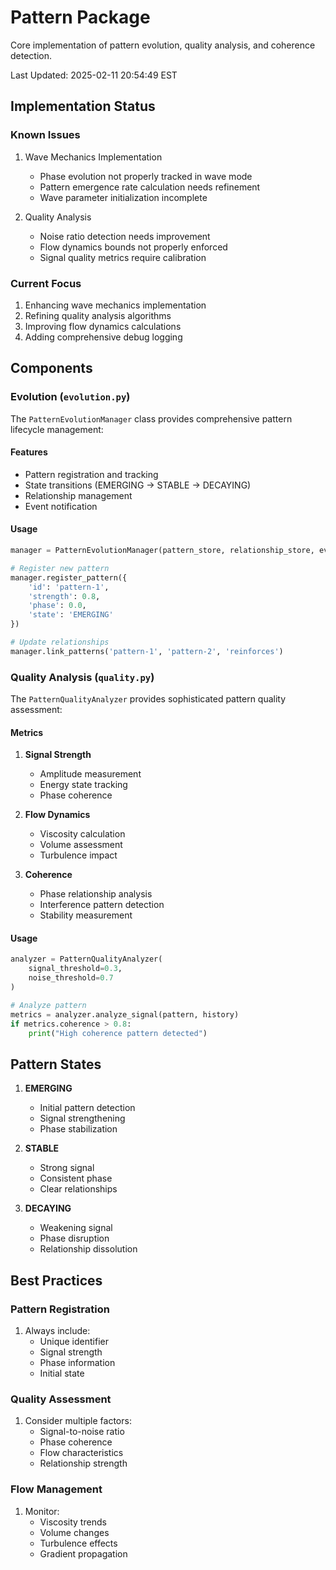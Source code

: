 # Pattern Package

Core implementation of pattern evolution, quality analysis, and coherence detection.

Last Updated: 2025-02-11 20:54:49 EST

## Implementation Status

### Known Issues
1. Wave Mechanics Implementation
   - Phase evolution not properly tracked in wave mode
   - Pattern emergence rate calculation needs refinement
   - Wave parameter initialization incomplete

2. Quality Analysis
   - Noise ratio detection needs improvement
   - Flow dynamics bounds not properly enforced
   - Signal quality metrics require calibration

### Current Focus
1. Enhancing wave mechanics implementation
2. Refining quality analysis algorithms
3. Improving flow dynamics calculations
4. Adding comprehensive debug logging

## Components

### Evolution (`evolution.py`)

The `PatternEvolutionManager` class provides comprehensive pattern lifecycle management:

#### Features
- Pattern registration and tracking
- State transitions (EMERGING → STABLE → DECAYING)
- Relationship management
- Event notification

#### Usage
```python
manager = PatternEvolutionManager(pattern_store, relationship_store, event_bus)

# Register new pattern
manager.register_pattern({
    'id': 'pattern-1',
    'strength': 0.8,
    'phase': 0.0,
    'state': 'EMERGING'
})

# Update relationships
manager.link_patterns('pattern-1', 'pattern-2', 'reinforces')
```

### Quality Analysis (`quality.py`)

The `PatternQualityAnalyzer` provides sophisticated pattern quality assessment:

#### Metrics
1. **Signal Strength**
   - Amplitude measurement
   - Energy state tracking
   - Phase coherence

2. **Flow Dynamics**
   - Viscosity calculation
   - Volume assessment
   - Turbulence impact

3. **Coherence**
   - Phase relationship analysis
   - Interference pattern detection
   - Stability measurement

#### Usage
```python
analyzer = PatternQualityAnalyzer(
    signal_threshold=0.3,
    noise_threshold=0.7
)

# Analyze pattern
metrics = analyzer.analyze_signal(pattern, history)
if metrics.coherence > 0.8:
    print("High coherence pattern detected")
```

## Pattern States

1. **EMERGING**
   - Initial pattern detection
   - Signal strengthening
   - Phase stabilization

2. **STABLE**
   - Strong signal
   - Consistent phase
   - Clear relationships

3. **DECAYING**
   - Weakening signal
   - Phase disruption
   - Relationship dissolution

## Best Practices

### Pattern Registration
1. Always include:
   - Unique identifier
   - Signal strength
   - Phase information
   - Initial state

### Quality Assessment
1. Consider multiple factors:
   - Signal-to-noise ratio
   - Phase coherence
   - Flow characteristics
   - Relationship strength

### Flow Management
1. Monitor:
   - Viscosity trends
   - Volume changes
   - Turbulence effects
   - Gradient propagation
